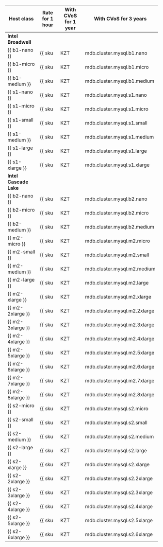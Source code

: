 Host class | Rate for 1 hour | With CVoS for 1 year | With CVoS for 3 years
----- | ----- | ----- | -----
**Intel Broadwell** |
{{ b1-nano }} | {{ sku|KZT|mdb.cluster.mysql.b1.nano|string }} | − | −
{{ b1-micro }} | {{ sku|KZT|mdb.cluster.mysql.b1.micro|string }} | − | −
{{ b1-medium }} | {{ sku|KZT|mdb.cluster.mysql.b1.medium|string }} | − | −
{{ s1-nano }} | {{ sku|KZT|mdb.cluster.mysql.s1.nano|string }} | − | −
{{ s1-micro }} | {{ sku|KZT|mdb.cluster.mysql.s1.micro|string }} | − | −
{{ s1-small }} | {{ sku|KZT|mdb.cluster.mysql.s1.small|string }} | − | −
{{ s1-medium }} | {{ sku|KZT|mdb.cluster.mysql.s1.medium|string }}| − | −
{{ s1-large }} | {{ sku|KZT|mdb.cluster.mysql.s1.large|string }} | − | −
{{ s1-xlarge }} | {{ sku|KZT|mdb.cluster.mysql.s1.xlarge|string }} | − | −
**Intel Cascade Lake** |
{{ b2-nano }} | {{ sku|KZT|mdb.cluster.mysql.b2.nano|string }} | − | −
{{ b2-micro }} | {{ sku|KZT|mdb.cluster.mysql.b2.micro|string }} | − | −
{{ b2-medium }} | {{ sku|KZT|mdb.cluster.mysql.b2.medium|string }} | − | −
{{ m2-micro }} | {{ sku|KZT|mdb.cluster.mysql.m2.micro|string }} | {{ sku|KZT|mdb.cluster.mysql.m2.micro|cud.y1|string }} ({{ sku|KZT|mdb.cluster.mysql.m2.micro|cud.y1|discount|percent|string }}) | {{ sku|KZT|mdb.cluster.mysql.m2.micro|cud.y3|string }} ({{ sku|KZT|mdb.cluster.mysql.m2.micro|cud.y3|discount|percent|string }})
{{ m2-small }} | {{ sku|KZT|mdb.cluster.mysql.m2.small|string }} | {{ sku|KZT|mdb.cluster.mysql.m2.small|cud.y1|string }} ({{ sku|KZT|mdb.cluster.mysql.m2.small|cud.y1|discount|percent|string }}) | {{ sku|KZT|mdb.cluster.mysql.m2.small|cud.y3|string }} ({{ sku|KZT|mdb.cluster.mysql.m2.small|cud.y3|discount|percent|string }})
{{ m2-medium }} | {{ sku|KZT|mdb.cluster.mysql.m2.medium|string }} | {{ sku|KZT|mdb.cluster.mysql.m2.medium|cud.y1|string }} ({{ sku|KZT|mdb.cluster.mysql.m2.medium|cud.y1|discount|percent|string }}) | {{ sku|KZT|mdb.cluster.mysql.m2.medium|cud.y3|string }} ({{ sku|KZT|mdb.cluster.mysql.m2.medium|cud.y3|discount|percent|string }})
{{ m2-large }} | {{ sku|KZT|mdb.cluster.mysql.m2.large|string }} | {{ sku|KZT|mdb.cluster.mysql.m2.large|cud.y1|string }} ({{ sku|KZT|mdb.cluster.mysql.m2.large|cud.y1|discount|percent|string }}) | {{ sku|KZT|mdb.cluster.mysql.m2.large|cud.y3|string }} ({{ sku|KZT|mdb.cluster.mysql.m2.large|cud.y3|discount|percent|string }})
{{ m2-xlarge }} | {{ sku|KZT|mdb.cluster.mysql.m2.xlarge|string }} | {{ sku|KZT|mdb.cluster.mysql.m2.xlarge|cud.y1|string }} ({{ sku|KZT|mdb.cluster.mysql.m2.xlarge|cud.y1|discount|percent|string }}) | {{ sku|KZT|mdb.cluster.mysql.m2.xlarge|cud.y3|string }} ({{ sku|KZT|mdb.cluster.mysql.m2.xlarge|cud.y3|discount|percent|string }})
{{ m2-2xlarge }} | {{ sku|KZT|mdb.cluster.mysql.m2.2xlarge|string }} | {{ sku|KZT|mdb.cluster.mysql.m2.2xlarge|cud.y1|string }} ({{ sku|KZT|mdb.cluster.mysql.m2.2xlarge|cud.y1|discount|percent|string }}) | {{ sku|KZT|mdb.cluster.mysql.m2.2xlarge|cud.y3|string }} ({{ sku|KZT|mdb.cluster.mysql.m2.2xlarge|cud.y3|discount|percent|string }})
{{ m2-3xlarge }} | {{ sku|KZT|mdb.cluster.mysql.m2.3xlarge|string }} | {{ sku|KZT|mdb.cluster.mysql.m2.3xlarge|cud.y1|string }} ({{ sku|KZT|mdb.cluster.mysql.m2.3xlarge|cud.y1|discount|percent|string }}) | {{ sku|KZT|mdb.cluster.mysql.m2.3xlarge|cud.y3|string }} ({{ sku|KZT|mdb.cluster.mysql.m2.3xlarge|cud.y3|discount|percent|string }})
{{ m2-4xlarge }} | {{ sku|KZT|mdb.cluster.mysql.m2.4xlarge|string }} | {{ sku|KZT|mdb.cluster.mysql.m2.4xlarge|cud.y1|string }} ({{ sku|KZT|mdb.cluster.mysql.m2.4xlarge|cud.y1|discount|percent|string }}) | {{ sku|KZT|mdb.cluster.mysql.m2.4xlarge|cud.y3|string }} ({{ sku|KZT|mdb.cluster.mysql.m2.4xlarge|cud.y3|discount|percent|string }})
{{ m2-5xlarge }} | {{ sku|KZT|mdb.cluster.mysql.m2.5xlarge|string }} | {{ sku|KZT|mdb.cluster.mysql.m2.5xlarge|cud.y1|string }} ({{ sku|KZT|mdb.cluster.mysql.m2.5xlarge|cud.y1|discount|percent|string }}) | {{ sku|KZT|mdb.cluster.mysql.m2.5xlarge|cud.y3|string }} ({{ sku|KZT|mdb.cluster.mysql.m2.5xlarge|cud.y3|discount|percent|string }})
{{ m2-6xlarge }} | {{ sku|KZT|mdb.cluster.mysql.m2.6xlarge|string }} | {{ sku|KZT|mdb.cluster.mysql.m2.6xlarge|cud.y1|string }} ({{ sku|KZT|mdb.cluster.mysql.m2.6xlarge|cud.y1|discount|percent|string }}) | {{ sku|KZT|mdb.cluster.mysql.m2.6xlarge|cud.y3|string }} ({{ sku|KZT|mdb.cluster.mysql.m2.6xlarge|cud.y3|discount|percent|string }})
{{ m2-7xlarge }} | {{ sku|KZT|mdb.cluster.mysql.m2.7xlarge|string }} | {{ sku|KZT|mdb.cluster.mysql.m2.7xlarge|cud.y1|string }} ({{ sku|KZT|mdb.cluster.mysql.m2.7xlarge|cud.y1|discount|percent|string }}) | {{ sku|KZT|mdb.cluster.mysql.m2.7xlarge|cud.y3|string }} ({{ sku|KZT|mdb.cluster.mysql.m2.7xlarge|cud.y3|discount|percent|string }})
{{ m2-8xlarge }} | {{ sku|KZT|mdb.cluster.mysql.m2.8xlarge|string }} | {{ sku|KZT|mdb.cluster.mysql.m2.8xlarge|cud.y1|string }} ({{ sku|KZT|mdb.cluster.mysql.m2.8xlarge|cud.y1|discount|percent|string }}) | {{ sku|KZT|mdb.cluster.mysql.m2.8xlarge|cud.y3|string }} ({{ sku|KZT|mdb.cluster.mysql.m2.8xlarge|cud.y3|discount|percent|string }})
{{ s2-micro }} | {{ sku|KZT|mdb.cluster.mysql.s2.micro|string }} | {{ sku|KZT|mdb.cluster.mysql.s2.micro|cud.y1|string }} ({{ sku|KZT|mdb.cluster.mysql.s2.micro|cud.y1|discount|percent|string }}) | {{ sku|KZT|mdb.cluster.mysql.s2.micro|cud.y3|string }} ({{ sku|KZT|mdb.cluster.mysql.s2.micro|cud.y3|discount|percent|string }})
{{ s2-small }} | {{ sku|KZT|mdb.cluster.mysql.s2.small|string }} | {{ sku|KZT|mdb.cluster.mysql.s2.small|cud.y1|string }} ({{ sku|KZT|mdb.cluster.mysql.s2.small|cud.y1|discount|percent|string }}) | {{ sku|KZT|mdb.cluster.mysql.s2.small|cud.y3|string }} ({{ sku|KZT|mdb.cluster.mysql.s2.small|cud.y3|discount|percent|string }})
{{ s2-medium }} | {{ sku|KZT|mdb.cluster.mysql.s2.medium|string }} | {{ sku|KZT|mdb.cluster.mysql.s2.medium|cud.y1|string }} ({{ sku|KZT|mdb.cluster.mysql.s2.medium|cud.y1|discount|percent|string }}) | {{ sku|KZT|mdb.cluster.mysql.s2.medium|cud.y3|string }} ({{ sku|KZT|mdb.cluster.mysql.s2.medium|cud.y3|discount|percent|string }})
{{ s2-large }} | {{ sku|KZT|mdb.cluster.mysql.s2.large|string }} | {{ sku|KZT|mdb.cluster.mysql.s2.large|cud.y1|string }} ({{ sku|KZT|mdb.cluster.mysql.s2.large|cud.y1|discount|percent|string }}) | {{ sku|KZT|mdb.cluster.mysql.s2.large|cud.y3|string }} ({{ sku|KZT|mdb.cluster.mysql.s2.large|cud.y3|discount|percent|string }})
{{ s2-xlarge }} | {{ sku|KZT|mdb.cluster.mysql.s2.xlarge|string }} | {{ sku|KZT|mdb.cluster.mysql.s2.xlarge|cud.y1|string }} ({{ sku|KZT|mdb.cluster.mysql.s2.xlarge|cud.y1|discount|percent|string }}) | {{ sku|KZT|mdb.cluster.mysql.s2.xlarge|cud.y3|string }} ({{ sku|KZT|mdb.cluster.mysql.s2.xlarge|cud.y3|discount|percent|string }})
{{ s2-2xlarge }} | {{ sku|KZT|mdb.cluster.mysql.s2.2xlarge|string }} | {{ sku|KZT|mdb.cluster.mysql.s2.2xlarge|cud.y1|string }} ({{ sku|KZT|mdb.cluster.mysql.s2.2xlarge|cud.y1|discount|percent|string }}) | {{ sku|KZT|mdb.cluster.mysql.s2.2xlarge|cud.y3|string }} ({{ sku|KZT|mdb.cluster.mysql.s2.2xlarge|cud.y3|discount|percent|string }})
{{ s2-3xlarge }} | {{ sku|KZT|mdb.cluster.mysql.s2.3xlarge|string }} | {{ sku|KZT|mdb.cluster.mysql.s2.3xlarge|cud.y1|string }} ({{ sku|KZT|mdb.cluster.mysql.s2.3xlarge|cud.y1|discount|percent|string }}) | {{ sku|KZT|mdb.cluster.mysql.s2.3xlarge|cud.y3|string }} ({{ sku|KZT|mdb.cluster.mysql.s2.3xlarge|cud.y3|discount|percent|string }})
{{ s2-4xlarge }} | {{ sku|KZT|mdb.cluster.mysql.s2.4xlarge|string }} | {{ sku|KZT|mdb.cluster.mysql.s2.4xlarge|cud.y1|string }} ({{ sku|KZT|mdb.cluster.mysql.s2.4xlarge|cud.y1|discount|percent|string }}) | {{ sku|KZT|mdb.cluster.mysql.s2.4xlarge|cud.y3|string }} ({{ sku|KZT|mdb.cluster.mysql.s2.4xlarge|cud.y3|discount|percent|string }})
{{ s2-5xlarge }} | {{ sku|KZT|mdb.cluster.mysql.s2.5xlarge|string }} | {{ sku|KZT|mdb.cluster.mysql.s2.5xlarge|cud.y1|string }} ({{ sku|KZT|mdb.cluster.mysql.s2.5xlarge|cud.y1|discount|percent|string }}) | {{ sku|KZT|mdb.cluster.mysql.s2.5xlarge|cud.y3|string }} ({{ sku|KZT|mdb.cluster.mysql.s2.5xlarge|cud.y3|discount|percent|string }})
{{ s2-6xlarge }} | {{ sku|KZT|mdb.cluster.mysql.s2.6xlarge|string }} | {{ sku|KZT|mdb.cluster.mysql.s2.6xlarge|cud.y1|string }} ({{ sku|KZT|mdb.cluster.mysql.s2.6xlarge|cud.y1|discount|percent|string }}) | {{ sku|KZT|mdb.cluster.mysql.s2.6xlarge|cud.y3|string }} ({{ sku|KZT|mdb.cluster.mysql.s2.6xlarge|cud.y3|discount|percent|string }})